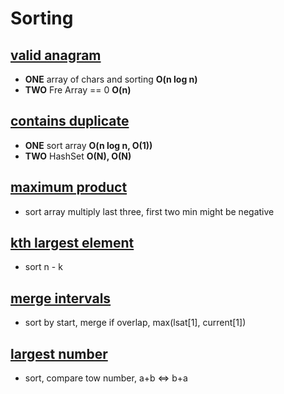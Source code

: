 # Sorting

## [valid anagram](https://leetcode.com/problems/valid-anagram/) 
- **ONE** array of chars and sorting **O(n log n)**
- **TWO** Fre Array == 0 **O(n)**

## [contains duplicate](https://leetcode.com/problems/contains-duplicate/)
- **ONE** sort array **O(n log n, O(1))** 
- **TWO** HashSet **O(N), O(N)**  

## [maximum product](https://leetcode.com/problems/maximum-product/)
- sort array multiply last three, first two min might be negative 

## [kth largest element](https://leetcode.com/problems/kth-largest-element-in-an-array/)
- sort n - k 

## [merge intervals](https://leetcode.com/problems/merge-intervals/)
- sort by start, merge if overlap, max(lsat[1], current[1])

## [largest number](https://leetcode.com/problems/largest-number/)
- sort, compare tow number, a+b <=> b+a